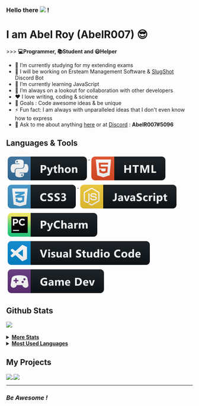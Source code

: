 <h3> Hello there <img src="https://media.giphy.com/media/hvRJCLFzcasrR4ia7z/giphy.gif" width="25px"> !</h3>

# I am Abel Roy (AbelR007) 😎
\>\>\> **💻Programmer, 📚Student and 😃Helper**

- 🔭 I’m currently studying for my extending exams
- 🤠 I will be working on Ersteam Management Software & [SlugShot](github.com/SlugShotBot) Discord Bot
- 🌱 I’m currently learning JavaScript
- 👯 I’m always on a lookout for collaboration with other developers
- ❤️ I love writing, coding & science
- 🥅 Goals : Code awesome ideas & be unique
- ⚡ Fun fact: I am always with unparalleled ideas that I don't even know how to express
- 💬 Ask to me about anything [here](https://github.com/abelr007/abelr007/issues) or at [Discord](https://discord.com) : **AbelR007#5096**

## Languages & Tools
<p align="left">
  <a href="#">
    <img src="img/lang/python.svg" alt="python" style="vertical-align:top; margin:6px 4px">
  </a>
  <a href="#">
    <img src="img/lang/html.svg" alt="html" style="vertical-align:top; margin:6px 4px">
  </a>
  <a href="#">
    <img src="img/lang/css.svg" alt="css" style="vertical-align:top; margin:6px 4px">
  </a>
  <a href="#">
    <img src="img/lang/js.svg" alt="js" style="vertical-align:top; margin:6px 4px">
  </a>
  <a href="#">
    <img src="img/tools/pycharm.svg" alt="pycharm" style="vertical-align:top; margin:6px 4px">
  </a>
  <a href="#">
    <img src="img/tools/vscode.svg" alt="vscode" style="vertical-align:top; margin:6px 4px">
  </a>
  <a href="#">
    <img src="img/misc/gamedev.svg" alt="gamedev" style="vertical-align:top; margin:6px 4px">
  </a>

</p>

## Github Stats
![](https://github-profile-summary-cards.vercel.app/api/cards/profile-details?username=AbelR007&theme=monokai)
<details>
  <summary> <b><u>More Stats</u></b> </summary>
  <br>
  <img align="centre right" src="https://github-readme-stats.vercel.app/api?username=abelr007&theme=vue&show_icons=true">
  <img align="centre left" src="https://github-profile-summary-cards.vercel.app/api/cards/productive-time?username=abelr007&theme=vue">
  </a>
</details>

<details>
  <summary> <b><u>Most Used Languages</u></b> </summary><br>
  <img align="centre left" src="https://github-profile-summary-cards.vercel.app/api/cards/repos-per-language?username=abelr007&theme=nord_bright">
  <img align="centre right" src="https://github-profile-summary-cards.vercel.app/api/cards/most-commit-language?username=abelr007&theme=nord_bright"/>
</details>

## My Projects
<a href="https://github.com/abelr007/Autolist">
  <img align="center" src="https://github-readme-stats.vercel.app/api/pin/?username=abelr007&theme=dracula&repo=autolist" />
</a>
<a href="https://github.com/abelr007/SlugShot">
  <img align="center" src="https://github-readme-stats.vercel.app/api/pin/?username=abelr007&theme=dracula&repo=slugshot" />
</a>

---
### *Be Awesome !*
<!--- ### Created with ❤️ by AbelR007 -->

